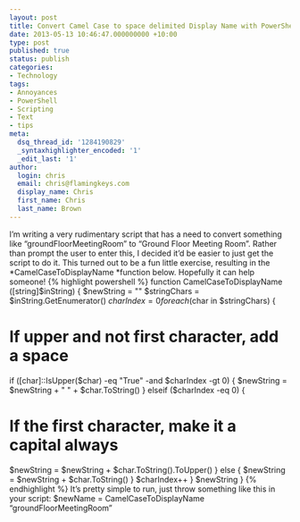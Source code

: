 ```yaml
---
layout: post
title: Convert Camel Case to space delimited Display Name with PowerShell
date: 2013-05-13 10:46:47.000000000 +10:00
type: post
published: true
status: publish
categories:
- Technology
tags:
- Annoyances
- PowerShell
- Scripting
- Text
- tips
meta:
  dsq_thread_id: '1284190829'
  _syntaxhighlighter_encoded: '1'
  _edit_last: '1'
author:
  login: chris
  email: chris@flamingkeys.com
  display_name: Chris
  first_name: Chris
  last_name: Brown
---
```

I’m writing a very rudimentary script that has a need to convert something like “groundFloorMeetingRoom” to “Ground Floor Meeting Room”. Rather than prompt the user to enter this, I decided it’d be easier to just get the script to do it. This turned out to be a fun little exercise, resulting in the *CamelCaseToDisplayName *function below. Hopefully it can help someone!
{% highlight powershell %}
function CamelCaseToDisplayName ([string]$inString) {
$newString = ""
$stringChars = $inString.GetEnumerator()
$charIndex = 0
foreach ($char in $stringChars) {
# If upper and not first character, add a space
if ([char]::IsUpper($char) -eq "True" -and $charIndex -gt 0) {
$newString = $newString + " " + $char.ToString()
} elseif ($charIndex -eq 0) {
# If the first character, make it a capital always
$newString = $newString + $char.ToString().ToUpper()
} else {
$newString = $newString + $char.ToString()
}
$charIndex++
}
$newString
}
{% endhighlight %}
It’s pretty simple to run, just throw something like this in your script:
$newName = CamelCaseToDisplayName “groundFloorMeetingRoom”
